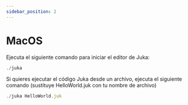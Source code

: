 ```yaml
---
sidebar_position: 2
---
```


# MacOS

Ejecuta el siguiente comando para iniciar el editor de Juka:

```jsx
./juka
```

Si quieres ejecutar el código Juka desde un archivo, ejecuta el siguiente comando (sustituye HelloWorld.juk con tu nombre de archivo)

```jsx
./juka HelloWorld.juk
```
